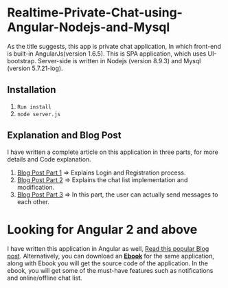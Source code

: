 # Realtime-Private-Chat-using-Angular-Nodejs-and-Mysql
As the title suggests, this app is private chat application, In which front-end is built-in AngularJs(version 1.6.5). This is SPA application, which uses UI-bootstrap.
Server-side is written in Nodejs (version 8.9.3) and Mysql (version  5.7.21-log).


## Installation 
1. `Run install`
2. `node server.js`

## Explanation and Blog Post
I have written a complete article on this application in three parts, for more details and Code explanation.

1. [Blog Post Part 1](http://www.codershood.info/2015/12/10/real-time-chatting-app-using-nodejs-mysql-angularjs-and-socket-io-part-1/)  => Explains Login and Registration process.
2. [Blog Post Part 2](http://www.codershood.info/2015/12/10/real-time-chatting-app-using-nodejs-mysql-angularjs-and-socket-io-part-2/)  => Explains the chat list implementation and modification.
3. [Blog Post Part 3](http://www.codershood.info/2015/12/10/real-time-chatting-app-using-nodejs-mysql-angularjs-and-socket-io-part-3/)  => In this part, the user can actually send messages to each other.

# Looking for Angular 2 and above
I have written this application in Angular as well, [Read this popular Blog post](http://www.codershood.info/2017/02/09/real-time-private-chatting-app-using-angular-2-nodejs-mongodb-socket-io-part-1/).
Alternatively, you can download an **[Ebook](http://www.codershood.info)** for the same application, along with Ebook you will get the source code of the application. In the ebook, you will get some of the must-have features such as notifications and online/offline chat list.